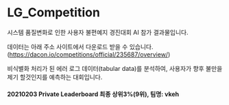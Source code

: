 # LG_Competition
시스템 품질변화로 인한 사용자 불편예지 경진대회 AI 참가 결과물입니다. 

데이터는 아래 주소 사이트에서 다운로드 받을 수 있습니다. 
(https://dacon.io/competitions/official/235687/overview/)

비식별화 처리가 된 에러 로그 데이터(tabular data)를 분석하여, 사용자가 향후 불만을 제기 할것인지를 예측하는 대회입니다.   

#### 20210203 Private Leaderboard 최종 상위3%(9위), 팀명: vkeh 
